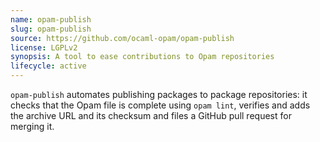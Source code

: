 ```yaml
---
name: opam-publish
slug: opam-publish
source: https://github.com/ocaml-opam/opam-publish
license: LGPLv2
synopsis: A tool to ease contributions to Opam repositories
lifecycle: active
---
```


`opam-publish` automates publishing packages to package repositories: it checks that the
Opam file is complete using `opam lint`, verifies and adds the archive URL and its
checksum and files a GitHub pull request for merging it.
